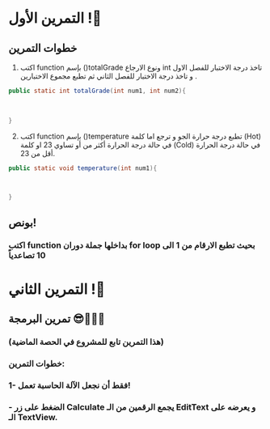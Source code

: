 






# التمرين الأول !🌟
## خطوات التمرين
1) اكتب function  بإسم ()totalGrade ونوع الارجاع int تاخذ درجة الاختبار للفصل الاول و تاخذ درجة الاختبار للفصل الثاني ثم تطبع مجموع الاختبارين .

```java
public static int totalGrade(int num1, int num2){
  
 

}
```

2) اكتب function بإسم ()temperature تطبع درجة حرارة الجو و ترجع اما كلمة (Hot) في حالة درجة الحرارة أكثر من أو تساوي 23 او كلمة (Cold) في حالة درجة الحرارة أقل من 23.

```java
public static void temperature(int num1){
  


}
```

## بونص!
###  اكتب function بداخلها جملة دوران for  loop بحيث تطبع الارقام من 1 الى 10 تصاعدياً




#









# التمرين الثاني !🌟
## تمرين البرمجة 😎👨🏻‍💻
### (هذا التمرين تابع للمشروع في الحصة الماضية)
### خطوات التمرين:
### 1- فقط أن نجعل الآلة الحاسبة تعمل!
###     - الضغط على زر Calculate يجمع الرقمين من الـ EditText و يعرضه على الـ TextView.
